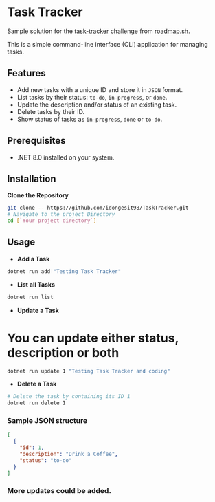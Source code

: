 # Task Tracker

Sample solution for the [task-tracker](https://roadmap.sh/projects/task-tracker) challenge from [roadmap.sh](https://roadmap.sh/).

This is a simple command-line interface (CLI) application for managing tasks.

## Features

- Add new tasks with a unique ID and store it in `JSON` format.
- List tasks by their status: `to-do`, `in-progress`, or `done`.
- Update the description and/or status of an existing task.
- Delete tasks by their ID.
- Show status of tasks as `in-progress`, `done` or `to-do`.

## Prerequisites

- .NET 8.0 installed on your system.

## Installation

**Clone the Repository**

   ```bash
   git clone -- https://github.com/idongesit98/TaskTracker.git
   # Navigate to the project Directory
   cd [`Your project directory`]
   ```
## Usage

- **Add a Task**
```bash
dotnet run add "Testing Task Tracker"
```

- **List all Tasks**
```bash
dotnet run list
```
- **Update a Task**
# You can update either status, description or both 
```bash
dotnet run update 1 "Testing Task Tracker and coding"
```

- **Delete a Task**
```bash
# Delete the task by containing its ID 1
dotnet run delete 1
```

### Sample JSON structure
```JSON
[
  {
    "id": 1,
    "description": "Drink a Coffee",
    "status": "to-do"
  }
]
```

### More updates could be added.
